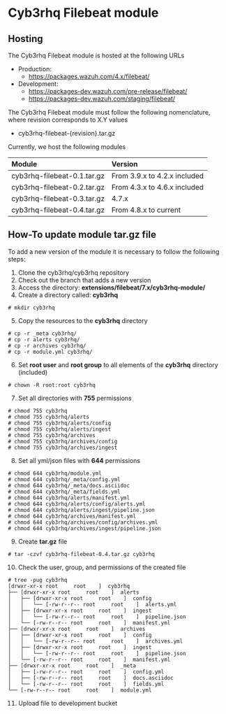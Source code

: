 # Cyb3rhq Filebeat module

## Hosting

The Cyb3rhq Filebeat module is hosted at the following URLs

- Production:
  - https://packages.wazuh.com/4.x/filebeat/
- Development:
  - https://packages-dev.wazuh.com/pre-release/filebeat/
  - https://packages-dev.wazuh.com/staging/filebeat/

The Cyb3rhq Filebeat module must follow the following nomenclature, where revision corresponds to X.Y values

- cyb3rhq-filebeat-{revision}.tar.gz

Currently, we host the following modules

|Module|Version|
|:--|:--|
|cyb3rhq-filebeat-0.1.tar.gz|From 3.9.x to 4.2.x included|
|cyb3rhq-filebeat-0.2.tar.gz|From 4.3.x to 4.6.x included|
|cyb3rhq-filebeat-0.3.tar.gz|4.7.x|
|cyb3rhq-filebeat-0.4.tar.gz|From 4.8.x to current|


## How-To update module tar.gz file

To add a new version of the module it is necessary to follow the following steps:

1. Clone the cyb3rhq/cyb3rhq repository
2. Check out the branch that adds a new version
3. Access the directory: **extensions/filebeat/7.x/cyb3rhq-module/**
4. Create a directory called: **cyb3rhq**

```
# mkdir cyb3rhq
```

5. Copy the resources to the **cyb3rhq** directory

```
# cp -r _meta cyb3rhq/
# cp -r alerts cyb3rhq/
# cp -r archives cyb3rhq/
# cp -r module.yml cyb3rhq/
```

6. Set **root user** and **root group** to all elements of the **cyb3rhq** directory (included)

```
# chown -R root:root cyb3rhq
```

7. Set all directories with **755** permissions

```
# chmod 755 cyb3rhq
# chmod 755 cyb3rhq/alerts
# chmod 755 cyb3rhq/alerts/config
# chmod 755 cyb3rhq/alerts/ingest
# chmod 755 cyb3rhq/archives
# chmod 755 cyb3rhq/archives/config
# chmod 755 cyb3rhq/archives/ingest
```

8. Set all yml/json files with **644** permissions

```
# chmod 644 cyb3rhq/module.yml
# chmod 644 cyb3rhq/_meta/config.yml
# chmod 644 cyb3rhq/_meta/docs.asciidoc
# chmod 644 cyb3rhq/_meta/fields.yml
# chmod 644 cyb3rhq/alerts/manifest.yml
# chmod 644 cyb3rhq/alerts/config/alerts.yml
# chmod 644 cyb3rhq/alerts/ingest/pipeline.json
# chmod 644 cyb3rhq/archives/manifest.yml
# chmod 644 cyb3rhq/archives/config/archives.yml
# chmod 644 cyb3rhq/archives/ingest/pipeline.json
```

9. Create **tar.gz** file

```
# tar -czvf cyb3rhq-filebeat-0.4.tar.gz cyb3rhq
```

10. Check the user, group, and permissions of the created file

```
# tree -pug cyb3rhq
[drwxr-xr-x root     root    ]  cyb3rhq
├── [drwxr-xr-x root     root    ]  alerts
│   ├── [drwxr-xr-x root     root    ]  config
│   │   └── [-rw-r--r-- root     root    ]  alerts.yml
│   ├── [drwxr-xr-x root     root    ]  ingest
│   │   └── [-rw-r--r-- root     root    ]  pipeline.json
│   └── [-rw-r--r-- root     root    ]  manifest.yml
├── [drwxr-xr-x root     root    ]  archives
│   ├── [drwxr-xr-x root     root    ]  config
│   │   └── [-rw-r--r-- root     root    ]  archives.yml
│   ├── [drwxr-xr-x root     root    ]  ingest
│   │   └── [-rw-r--r-- root     root    ]  pipeline.json
│   └── [-rw-r--r-- root     root    ]  manifest.yml
├── [drwxr-xr-x root     root    ]  _meta
│   ├── [-rw-r--r-- root     root    ]  config.yml
│   ├── [-rw-r--r-- root     root    ]  docs.asciidoc
│   └── [-rw-r--r-- root     root    ]  fields.yml
└── [-rw-r--r-- root     root    ]  module.yml
```

11. Upload file to development bucket
